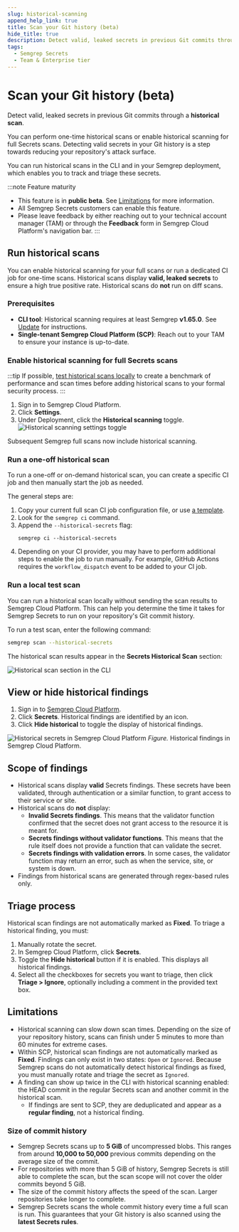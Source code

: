 ```yaml
---
slug: historical-scanning
append_help_link: true
title: Scan your Git history (beta)
hide_title: true
description: Detect valid, leaked secrets in previous Git commits through a historical scan.
tags:
  - Semgrep Secrets
  - Team & Enterprise tier
---
```


# Scan your Git history (beta)

Detect valid, leaked secrets in previous Git commits through a **historical scan**.

You can perform one-time historical scans or enable historical scanning for full Secrets scans. Detecting valid secrets in your Git history is a step towards reducing your repository's attack surface.

You can run historical scans in the CLI and in your Semgrep deployment, which enables you to track and triage these secrets.

:::note Feature maturity
- This feature is in **public beta**. See [Limitations](#limitations) for more information.
- All Semgrep Secrets customers can enable this feature.
- Please leave feedback by either reaching out to your technical account manager (TAM) or through the **<i class="fa-solid fa-bullhorn"></i> Feedback** form in Semgrep Cloud Platform's navigation bar.
:::

## Run historical scans

You can enable historical scanning for your full scans or run a dedicated CI job for one-time scans. Historical scans display **valid, leaked secrets** to ensure a high true positive rate. Historical scans do **not** run on diff scans.

### Prerequisites

- **CLI tool**: Historical scanning requires at least Semgrep **v1.65.0**. See [Update](/update/) for instructions.
- **Single-tenant Semgrep Cloud Platform (SCP)**: Reach out to your TAM to ensure your instance is up-to-date.

### Enable historical scanning for full Secrets scans

:::tip
If possible, [test historical scans locally](#run-a-local-test-scan) to create a benchmark of performance and scan times before adding historical scans to your formal security process.
:::

1. Sign in to Semgrep Cloud Platform.
1. Click **<i class="fa-solid fa-gear"></i> Settings**.
1. Under Deployment, click the **<i class="fa-solid fa-toggle-large-on"></i> Historical scanning** toggle.
![Historical scanning settings toggle](/img/historical-scanning-settings.png#md-width)

Subsequent Semgrep full scans now include historical scanning.

### Run a one-off historical scan

To run a one-off or on-demand historical scan, you can create a specific CI job and then manually start the job as needed.

The general steps are:

1. Copy your current full scan CI job configuration file, or use [a template](/semgrep-ci/sample-ci-configs/).
1. Look for the `semgrep ci` command.
1. Append the `--historical-secrets` flag:
    ```
    semgrep ci --historical-secrets
    ```
1. Depending on your CI provider, you may have to perform additional steps to enable the job to run manually. For example, GitHub Actions requires the `workflow_dispatch` event to be added to your CI job.

### Run a local test scan

You can run a historical scan locally without sending the scan results to Semgrep Cloud Platform. This can help you determine the time it takes for Semgrep Secrets to run on your repository's Git commit history.

To run a test scan, enter the following command:

```bash
semgrep scan --historical-secrets
```

The historical scan results appear in the **Secrets Historical Scan** section:

![Historical scan section in the CLI](/img/historical-scans-cli.png#md-width)

## View or hide historical findings

1. Sign in to [<i class="fas fa-external-link fa-xs"></i> Semgrep Cloud Platform](https://semgrep.dev/login).
1. Click **<i class="fa-solid fa-key"></i> Secrets**. Historical findings are identified by an **<i class="fa-solid fa-hourglass-half"></i>** icon.
1. Click **<i class="fa-solid fa-hourglass-half"></i> Hide historical** to toggle the display of historical findings.

![Historical secrets in Semgrep Cloud Platform](/img/historical-secrets-scp.png)
*Figure.* Historical findings in Semgrep Cloud Platform.

## Scope of findings

- Historical scans display **valid** Secrets findings. These secrets have been validated, through authentication or a similar function, to grant access to their service or site.
- Historical scans do **not** display:
    - **Invalid Secrets findings**. This means that the validator function confirmed that the secret does not grant access to the resource it is meant for.
    - **Secrets findings without validator functions**. This means that the rule itself does not provide a function that can validate the secret.
    - **Secrets findings with validation errors**. In some cases, the validator function may return an error, such as when the service, site, or system is down.
- Findings from historical scans are generated through regex-based rules only.

<!--
You can run --no-secrets-validation to view findings with validator errors and findings without validator functions, but this isn't recommended because of the high number of false positives.
-->

## Triage process

Historical scan findings are not automatically marked as **Fixed**. To triage a historical finding, you must:

1. Manually rotate the secret.
1. In Semgrep Cloud Platform, click **Secrets**.
1. Toggle the **Hide historical** button if it is enabled. This displays all historical findings.
1. Select all the checkboxes for secrets you want to triage, then click **Triage > Ignore**, optionally including a comment in the provided text box.

## Limitations

- Historical scanning can slow down scan times. Depending on the size of your repository history, scans can finish under 5 minutes to more than 60 minutes for extreme cases.
- Within SCP, historical scan findings are not automatically marked as **Fixed**. Findings can only exist in two states: `Open` or `Ignored`. Because Semgrep scans do not automatically detect historical findings as fixed, you must manually rotate and triage the secret as `Ignored`.
- A finding can show up twice in the CLI with historical scanning enabled: the HEAD commit in the regular Secrets scan and another commit in the historical scan.
    - If findings are sent to SCP, they are deduplicated and appear as a **regular finding**, not a historical finding.

### Size of commit history

- Semgrep Secrets scans up to **5 GiB** of uncompressed blobs. This ranges from around **10,000 to 50,000** previous commits depending on the average size of the commit.
- For repositories with more than 5 GiB of history, Semgrep Secrets is still able to complete the scan, but the scan scope will not cover the older commits beyond 5 GiB.
- The size of the commit history affects the speed of the scan. Larger repositories take longer to complete.
- Semgrep Secrets scans the whole commit history every time a full scan is run. This guarantees that your Git history is also scanned using the **latest Secrets rules**.
